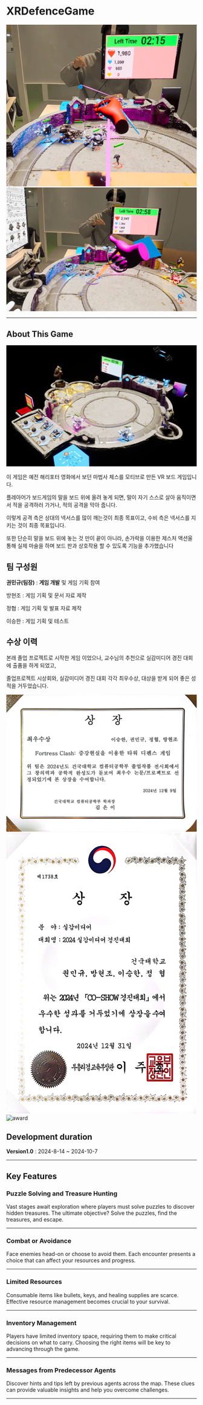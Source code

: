 # XRDefenceGame
![Main Banner](Images/GamePlay.png)
![Main Banner](Images/HandGesture.png)

---

## About This Game
![Main Banner](Images/GameStage.png)

이 게임은 예전 해리포터 영화에서 보던 마법사 체스를 모티브로 만든 VR 보드 게임입니다.

플레아어가 보드게임의 말을 보드 위에 올려 놓게 되면, 말이 자기 스스로 살아 움직이면서 적을 공격하러 가거나, 적의 공격을 막아 줍니다.

이렇게 공격 측은 상대의 넥서스를 많이 깨는것이 최종 목표이고, 수비 측은 넥서스를 지키는 것이 최종 목표입니다.

또한 단순히 말을 보드 위에 놓는 것 만이 끝이 아니라, 손가락을 이용한 제스처 액션울 통해 실제 마술을 하며 보드 판과 상호작용 할 수 있도록 기능을 추가했습니다


## 팀 구성원
**권민규(팀장)** : **게임 개발** 및 게임 기획 참여

방현조 : 게임 기획 및 문서 자료 제작

정협 : 게임 기획 및 발표 자료 제작

이승한 : 게임 기획 및 테스트


## 수상 이력

본래 졸업 프로젝트로 시작한 게임 이었으나, 교수님의 추천으로 실감미디어 경진 대회에 출품을 하게 되었고,

졸업프로젝트 시상회와, 실감미디어 경진 대회 각각 최우수상, 대상을 받게 되어 좋은 성적을 거두었습니다.

![crape1](Images/crape1.jpg)
![crape2](Images/crape2.jpg)
![award](Images/award2.jpg)


## Development duration
**Version1.0** : 2024-8-14 ~ 2024-10-7

---

## Key Features

### Puzzle Solving and Treasure Hunting

Vast stages await exploration where players must solve puzzles to discover hidden treasures. The ultimate objective? Solve the puzzles, find the treasures, and escape.

---

### Combat or Avoidance

Face enemies head-on or choose to avoid them. Each encounter presents a choice that can affect your resources and progress.

---

### Limited Resources

Consumable items like bullets, keys, and healing supplies are scarce. Effective resource management becomes crucial to your survival.

---

### Inventory Management

Players have limited inventory space, requiring them to make critical decisions on what to carry. Choosing the right items will be key to advancing through the game.

---

### Messages from Predecessor Agents

Discover hints and tips left by previous agents across the map. These clues can provide valuable insights and help you overcome challenges.

---

